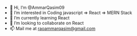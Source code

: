 - 👋 Hi, I’m @AmmarQasim09
- 👀 I’m interested in Coding javascript => React => MERN Stack
- 🌱 I’m currently learning React
- 💞️ I’m looking to collaborate on React
- 📫 Mail me at raoammarqasim@gmail.com

<!---
AmmarQasim09/AmmarQasim09 is a ✨ special ✨ repository because its `README.md` (this file) appears on your GitHub profile.
You can click the Preview link to take a look at your changes.
--->
